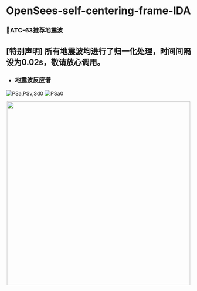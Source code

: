# OpenSees-self-centering-frame-IDA
### :panda_face:ATC-63推荐地震波 ###   
**[特别声明]**
所有地震波均进行了归一化处理，时间间隔设为0.02s，敬请放心调用。
---------------------------------------------------------------
* ### 地震波反应谱 ###
![PSa,PSv,Sd0](https://user-images.githubusercontent.com/98397090/215052423-706f35e6-3e8a-414b-8fba-5f2682c5886d.png)
![PSa0](https://user-images.githubusercontent.com/98397090/215052469-05645b38-305d-40fd-9ebd-fd08d976df0d.png)

<div align=center><img width="500" height="500" src="https://user-images.githubusercontent.com/98397090/215063645-e698ed05-4f70-49cd-b98b-91d4692649ec.png"/></div>

